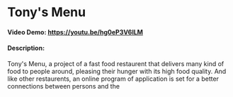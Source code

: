 # Tony's Menu
#### Video Demo: https://youtu.be/hg0eP3V6lLM
#### Description:
Tony's Menu, a project of a fast food restaurent that delivers many kind of food to people
around, pleasing their hunger with its high food quality. And like other restaurents, an online program
of application is set for a better connections between persons and the 